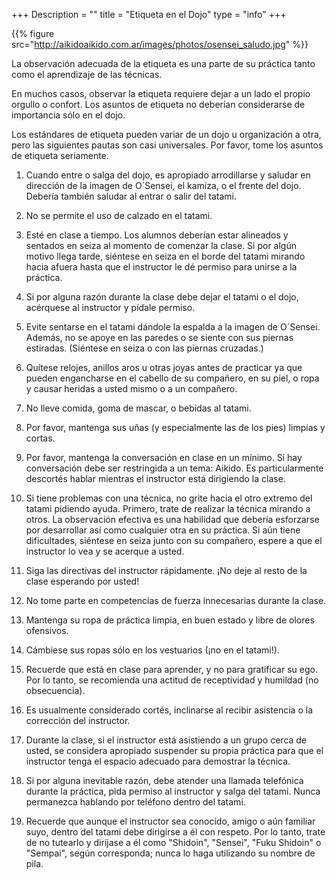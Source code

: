 +++
Description = ""
title = "Etiqueta en el Dojo"
type = "info"
+++

{{% figure src="http://aikidoaikido.com.ar/images/photos/osensei_saludo.jpg" %}}


La observación adecuada de la etiqueta es una parte de su práctica tanto como el aprendizaje de las técnicas.

En muchos casos, observar la etiqueta requiere dejar a un lado el propio orgullo o confort. Los asuntos de etiqueta no deberían considerarse de importancia sólo en el dojo.

Los estándares de etiqueta pueden variar de un dojo u organización a otra, pero las siguientes pautas son casi universales. Por favor, tome los asuntos de etiqueta seriamente.

1. Cuando entre o salga del dojo, es apropiado arrodillarse y saludar en dirección de la imagen de O´Sensei, el kamiza, o el frente del dojo. Debería también saludar al entrar o salir del tatami.

2. No se permite el uso de calzado en el tatami.

3. Esté en clase a tiempo. Los alumnos deberían estar alineados y sentados en seiza al momento de comenzar la clase. Si por algún motivo llega tarde, siéntese en seiza en el borde del tatami mirando hacia afuera hasta que el instructor le dé permiso para unirse a la práctica.

4. Si por alguna razón durante la clase debe dejar el tatami o el dojo, acérquese al instructor y pídale permiso.

5. Evite sentarse en el tatami dándole la espalda a la imagen de O´Sensei. Además, no se apoye en las paredes o se siente con sus piernas estiradas. (Siéntese en seiza o con las piernas cruzadas.)

6. Quítese relojes, anillos aros u otras joyas antes de practicar ya que pueden engancharse en el cabello de su compañero, en su piel, o ropa y causar heridas a usted mismo o a un compañero.

7. No lleve comida, goma de mascar, o bebidas al tatami.

8. Por favor, mantenga sus uñas (y especialmente las de los pies) limpias y cortas.

9. Por favor, mantenga la conversación en clase en un mínimo. Si hay conversación debe ser restringida a un tema: Aikido. Es particularmente descortés hablar mientras el instructor está dirigiendo la clase.

10. Si tiene problemas con una técnica, no grite hacia el otro extremo del tatami pidiendo ayuda. Primero, trate de realizar la técnica mirando a otros. La observación efectiva es una habilidad que debería esforzarse por desarrollar así como cualquier otra en su práctica. Si aún tiene dificultades, siéntese en seiza junto con su compañero, espere a que el instructor lo vea y se acerque a usted.

11. Siga las directivas del instructor rápidamente. ¡No deje al resto de la clase esperando por usted!

12. No tome parte en competencias de fuerza innecesarias durante la clase.

13. Mantenga su ropa de práctica limpia, en buen estado y libre de olores ofensivos.

14. Cámbiese sus ropas sólo en los vestuarios (¡no en el tatami!).

15. Recuerde que está en clase para aprender, y no para gratificar su ego. Por lo tanto, se recomienda una actitud de receptividad y humildad (no obsecuencia).

16. Es usualmente considerado cortés, inclinarse al recibir asistencia o la corrección del instructor.

17. Durante la clase, si el instructor está asistiendo a un grupo cerca de usted, se considera apropiado suspender su propia práctica para que el instructor tenga el espacio adecuado para demostrar la técnica.

18. Si por alguna inevitable razón, debe atender una llamada telefónica durante la práctica, pida permiso al instructor y salga del tatami. Nunca permanezca hablando por teléfono dentro del tatami.

19. Recuerde que aunque el instructor sea conocido, amigo o aún familiar suyo, dentro del tatami debe dirigirse a él con respeto. Por lo tanto, trate de no tutearlo y diríjase a él como "Shidoin", "Sensei", "Fuku Shidoin" o "Sempai", según corresponda; nunca lo haga utilizando su nombre de pila.
